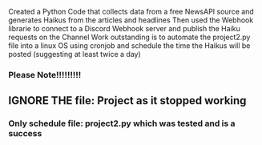 Created a Python Code that collects data from a free NewsAPI source and generates Haikus from the articles and headlines
Then used the Webhook librarie to connect to a Discord Webhook server and publish the Haiku requests on the Channel
Work outstanding is to automate the project2.py file into a linux OS using cronjob and schedule the time the Haikus will be posted (suggesting at least twice a day)

### Please Note!!!!!!!!! ###
## IGNORE THE file: Project as it stopped working ##
### Only schedule file: project2.py which was tested and is a success ###
